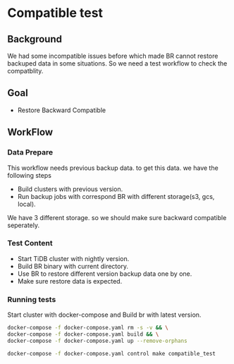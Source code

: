# Compatible test

## Background

We had some incompatible issues before which made BR cannot restore backuped data in some situations.
So we need a test workflow to check the compatblity.

## Goal

- Restore Backward Compatible

## WorkFlow

### Data Prepare

This workflow needs previous backup data. to get this data. we have the following steps

- Build clusters with previous version.
- Run backup jobs with correspond BR with different storage(s3, gcs, local).

We have 3 different storage. so we should make sure backward compatible seperately.

### Test Content

- Start TiDB cluster with nightly version.
- Build BR binary with current directory.
- Use BR to restore different version backup data one by one.
- Make sure restore data is expected.

### Running tests

Start cluster with docker-compose and Build br with latest version.

```sh
docker-compose -f docker-compose.yaml rm -s -v && \
docker-compose -f docker-compose.yaml build && \
docker-compose -f docker-compose.yaml up --remove-orphans
```

```sh
docker-compose -f docker-compose.yaml control make compatible_test
```
